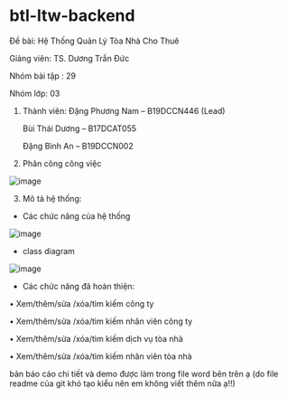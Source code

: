 # btl-ltw-backend

Đề bài: Hệ Thống Quản Lý Tòa Nhà Cho Thuê

Giảng viên:  		TS. Dương Trần Đức

Nhóm bài tập : 	29

Nhóm lớp: 		03


1. Thành viên:
Đặng Phương Nam – B19DCCN446 (Lead)

     Bùi Thái Dương – B17DCAT055

      Đặng Bình An – B19DCCN002

2. Phân công công việc

![image](https://user-images.githubusercontent.com/88670250/170741385-10c43e04-89c6-4f3d-92d2-1af8bb502ce0.png)

3. Mô tả hệ thống:

- Các chức năng của hệ thống

![image](https://user-images.githubusercontent.com/88670250/170741699-9f816a2a-16cf-4db2-bab7-aff19d4fd336.png)
- class diagram

![image](https://user-images.githubusercontent.com/88670250/170741783-b4789eb0-f0a2-4f33-9e46-7ed10d175f96.png)

- Các chức năng đã hoàn thiện:

•	Xem/thêm/sửa /xóa/tìm kiếm công ty

•	Xem/thêm/sửa /xóa/tìm kiếm nhân viên công ty

•	Xem/thêm/sửa /xóa/tìm kiếm dịch vụ tòa nhà

•	Xem/thêm/sửa /xóa/tìm kiếm nhân viên tòa nhà

bản báo cáo chi tiết và demo được làm trong file word bên trên ạ (do file readme của git khó tạo kiểu nên em không viết thêm nữa ạ!!)



